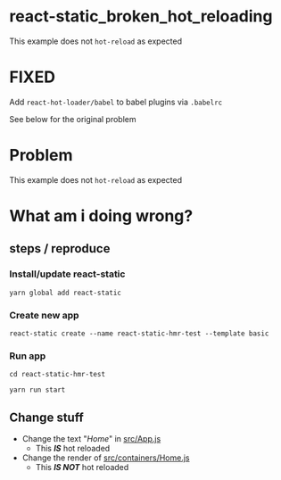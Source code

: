 # react-static_broken_hot_reloading

This example does not `hot-reload` as expected

# FIXED

Add `react-hot-loader/babel` to babel plugins via `.babelrc`

See below for the original problem

# Problem

This example does not `hot-reload` as expected

# What am i doing wrong?

## steps / reproduce

### Install/update react-static

    yarn global add react-static

### Create new app

    react-static create --name react-static-hmr-test --template basic

### Run app

    cd react-static-hmr-test

    yarn run start

## Change stuff

 * Change the text "_Home_" in [src/App.js](src/App.js)
   * This **_IS_** hot reloaded
 * Change the render of [src/containers/Home.js](src/containers/Home.js)
   * This **_IS NOT_** hot reloaded
